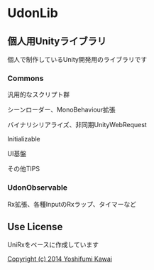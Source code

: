 # UdonLib

## 個人用Unityライブラリ

個人で制作しているUnity開発用のライブラリです

### Commons

汎用的なスクリプト群

シーンローダー、MonoBehaviour拡張

バイナリシリアライズ、非同期UnityWebRequest

Initializable

UI基盤

その他TIPS

### UdonObservable

Rx拡張、各種InputのRxラップ、タイマーなど

## Use License

UniRxをベースに作成しています

[Copyright (c) 2014 Yoshifumi Kawai](https://github.com/neuecc/UniRx/blob/master/LICENSE)
